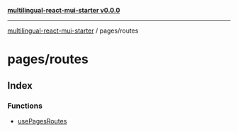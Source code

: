 [**multilingual-react-mui-starter v0.0.0**](../../README.md)

***

[multilingual-react-mui-starter](../../modules.md) / pages/routes

# pages/routes

## Index

### Functions

- [usePagesRoutes](functions/usePagesRoutes.md)
